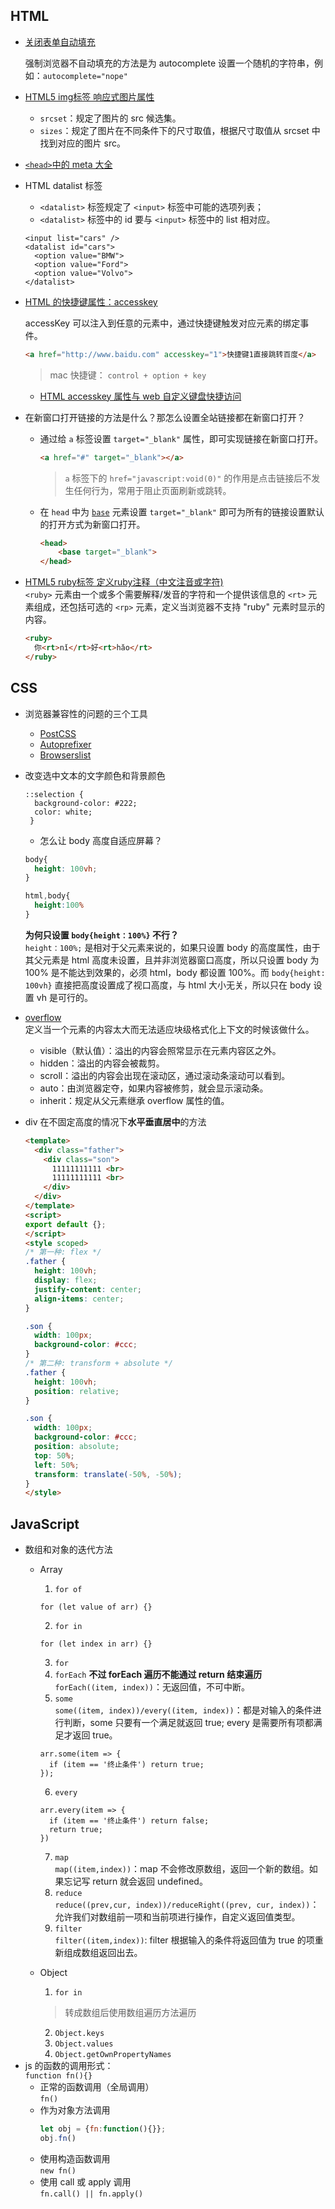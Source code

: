 ## HTML
- [关闭表单自动填充](https://developer.mozilla.org/zh-CN/docs/Web/Security/Securing_your_site/Turning_off_form_autocompletion)

  强制浏览器不自动填充的方法是为 autocomplete 设置一个随机的字符串，例如：`autocomplete="nope"`

- [HTML5 img标签 响应式图片属性](https://www.zhangxinxu.com/wordpress/2014/10/responsive-images-srcset-size-w-descriptor/)
  + `srcset`：规定了图片的 src 候选集。
  + `sizes`：规定了图片在不同条件下的尺寸取值，根据尺寸取值从 srcset 中找到对应的图片 src。
  
- [`<head>`中的 meta 大全](https://github.com/Amery2010/HEAD)
- HTML datalist 标签
  + `<datalist>` 标签规定了 `<input>` 标签中可能的选项列表；
  + `<datalist>` 标签中的 id 要与 `<input>` 标签中的 list 相对应。
  
  ```
  <input list="cars" />
  <datalist id="cars">
    <option value="BMW">
    <option value="Ford">
    <option value="Volvo">
  </datalist>
  ```
- [HTML 的快捷键属性：accesskey](https://developer.mozilla.org/zh-CN/docs/Web/HTML/Global_attributes/accesskey)

  accessKey 可以注入到任意的元素中，通过快捷键触发对应元素的绑定事件。
  ```html
  <a href="http://www.baidu.com" accesskey="1">快捷键1直接跳转百度</a>
  ```
  > mac 快捷键： `control + option + key`
    + [HTML accesskey 属性与 web 自定义键盘快捷访问](https://www.zhangxinxu.com/wordpress/2017/05/html-accesskey/)
- 在新窗口打开链接的方法是什么？那怎么设置全站链接都在新窗口打开？
  + 通过给 `a` 标签设置 `target="_blank"` 属性，即可实现链接在新窗口打开。
    ```html
    <a href="#" target="_blank"></a>
    ```
    > `a` 标签下的 `href="javascript:void(0)"` 的作用是点击链接后不发生任何行为，常用于阻止页面刷新或跳转。
    
  + 在 `head` 中为 [`base`](https://developer.mozilla.org/zh-CN/docs/Web/HTML/Element/base) 元素设置 `target="_blank"` 即可为所有的链接设置默认的打开方式为新窗口打开。
    ```html
    <head>
        <base target="_blank">
    </head>
    ```
 - [HTML5 ruby标签 定义ruby注释（中文注音或字符)](https://developer.mozilla.org/zh-CN/docs/Web/HTML/Element/ruby)<br>
  `<ruby>` 元素由一个或多个需要解释/发音的字符和一个提供该信息的 `<rt>` 元素组成，还包括可选的 `<rp>` 元素，定义当浏览器不支持 "ruby" 元素时显示的内容。
    ```html
    <ruby>
      你<rt>nǐ</rt>好<rt>hǎo</rt>
    </ruby>
    ```
    
## CSS
- 浏览器兼容性的问题的三个工具
  + [PostCSS](https://www.npmjs.com/package/postcss)
  + [Autoprefixer](https://github.com/postcss/autoprefixer)
  + [Browserslist](https://github.com/browserslist/browserslist)
- 改变选中文本的文字颜色和背景颜色
  ```
  ::selection {
    background-color: #222;
    color: white;
   }
  ```
  - 怎么让 body 高度自适应屏幕？
  ```css
  body{
    height: 100vh;
  }
  ```
  ```css
  html,body{
    height:100%
  }
  ```
  **为何只设置 `body{height：100%}` 不行？**<br>
  `height：100%;` 是相对于父元素来说的，如果只设置 body 的高度属性，由于其父元素是 html 高度未设置，且并非浏览器窗口高度，所以只设置 body 为 100% 是不能达到效果的，必须 html，body 都设置 100%。而 `body{height: 100vh}` 直接把高度设置成了视口高度，与 html 大小无关，所以只在 body 设置 vh 是可行的。
  
- [overflow](https://developer.mozilla.org/zh-CN/docs/Web/CSS/overflow) <br>
  定义当一个元素的内容太大而无法适应块级格式化上下文的时候该做什么。
  + visible（默认值）：溢出的内容会照常显示在元素内容区之外。
  + hidden：溢出的内容会被裁剪。
  + scroll：溢出的内容会出现在滚动区，通过滚动条滚动可以看到。
  + auto：由浏览器定夺，如果内容被修剪，就会显示滚动条。
  + inherit：规定从父元素继承 overflow 属性的值。
- div 在不固定高度的情况下**水平垂直居中**的方法
  ```html
  <template>
    <div class="father">
      <div class="son">
        11111111111 <br>
        11111111111 <br>
      </div>
    </div>
  </template>
  <script>
  export default {};
  </script>
  <style scoped>
  /* 第一种: flex */
  .father {
    height: 100vh;
    display: flex;
    justify-content: center;
    align-items: center;
  }

  .son {
    width: 100px;
    background-color: #ccc;
  }
  /* 第二种: transform + absolute */
  .father {
    height: 100vh;
    position: relative;
  }

  .son {
    width: 100px;
    background-color: #ccc;
    position: absolute;
    top: 50%;
    left: 50%;
    transform: translate(-50%, -50%);
  }
  </style>  
  ```

## JavaScript
- 数组和对象的迭代方法
  + Array
    1. `for of`
      ```
      for (let value of arr) {}
      ```
    2. `for in`
      ```
      for (let index in arr) {}
      ```
    3. `for`
    4. `forEach` **不过 forEach 遍历不能通过 return 结束遍历** <br>
      `forEach((item, index))`：无返回值，不可中断。
    5. `some`<br>
      `some((item, index))/every((item, index))`：都是对输入的条件进行判断，some 只要有一个满足就返回 true; every 是需要所有项都满足才返回 true。
      ```
      arr.some(item => {
        if (item == '终止条件') return true;
      });
      ```
    6. `every`
      ```
      arr.every(item => {
        if (item == '终止条件') return false;
        return true;
      })
      ```
    7. `map` <br>
      `map((item,index))`：map 不会修改原数组，返回一个新的数组。如果忘记写 return 就会返回 undefined。
    8. `reduce` <br>
      `reduce((prev,cur, index))/reduceRight((prev, cur, index))`：允许我们对数组前一项和当前项进行操作，自定义返回值类型。
    9. `filter` <Br>
      `filter((item,index))`: filter 根据输入的条件将返回值为 true 的项重新组成数组返回出去。

  + Object
    1. `for in`
      > 转成数组后使用数组遍历方法遍历
    2. `Object.keys`
    3. `Object.values`
    4. `Object.getOwnPropertyNames`
- js 的函数的调用形式：<br>
  `function fn(){}`
  + 正常的函数调用（全局调用）<br>
    `fn()`
  + 作为对象方法调用
    ```js
    let obj = {fn:function(){}};
    obj.fn()
    ```
  + 使用构造函数调用<br>
    `new fn()`
  + 使用 call 或 apply 调用<br>
    `fn.call() || fn.apply()`
